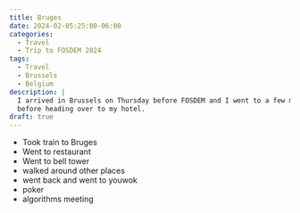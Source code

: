 ```yaml
---
title: Bruges
date: 2024-02-05:25:00-06:00
categories:
  - Travel
  - Trip to FOSDEM 2024
tags:
  - Travel
  - Brussels
  - Belgium
description: |
  I arrived in Brussels on Thursday before FOSDEM and I went to a few museums
  before heading over to my hotel.
draft: true
---
```


* Took train to Bruges
* Went to restaurant
* Went to bell tower
* walked around other places
* went back and went to youwok
* poker
* algorithms meeting
